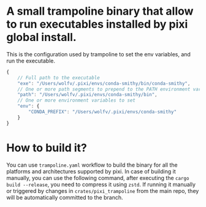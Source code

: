 # A small trampoline binary that allow to run executables installed by pixi global install.


This is the configuration used by trampoline to set the env variables, and run the executable.

```js
{
    // Full path to the executable
    "exe": "/Users/wolfv/.pixi/envs/conda-smithy/bin/conda-smithy",
    // One or more path segments to prepend to the PATH environment variable
    "path": "/Users/wolfv/.pixi/envs/conda-smithy/bin",
    // One or more environment variables to set
    "env": {
        "CONDA_PREFIX": "/Users/wolfv/.pixi/envs/conda-smithy"
    }
}
```

# How to build it?
You can use `trampoline.yaml` workflow to build the binary for all the platforms and architectures supported by pixi.
In case of building it manually, you can use the following command, after executing the `cargo build --release`, you need to compress it using `zstd`.
If running it manually or triggered by changes in `crates/pixi_trampoline` from the main repo, they will be automatically committed to the branch.
